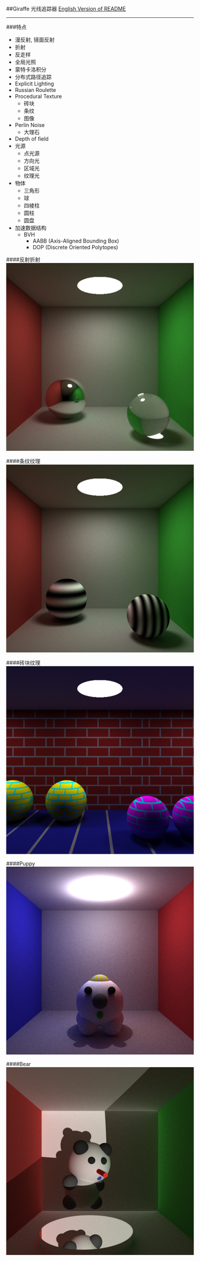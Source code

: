 ##Giraffe 光线追踪器
[English Version of README](./README.en.md)

***

###特点
* 漫反射, 镜面反射
* 折射
* 反走样
* 全局光照
* 蒙特卡洛积分
* 分布式路径追踪
* Explicit Lighting
* Russian Roulette
* Procedural Texture
	-	砖块
	- 条纹
	- 图像
* Perlin Noise
	- 大理石
* Depth of field
* 光源
	- 点光源
	- 方向光
	- 区域光
	- 纹理光
* 物体
	- 三角形
	- 球
	- 四棱柱
	- 圆柱
	- 圆盘
* 加速数据结构
	- BVH
		+	AABB (Axis-Aligned Bounding Box)
		+	DOP	(Discrete Oriented Polytopes)



####反射折射
![](./image/reflect_refract.png)

####条纹纹理
![](./image/stripe.png)

####砖块纹理
![](./image/brick.png)

####Puppy
![](./image/puppy.png)


####Bear
![](./image/bear.png)
